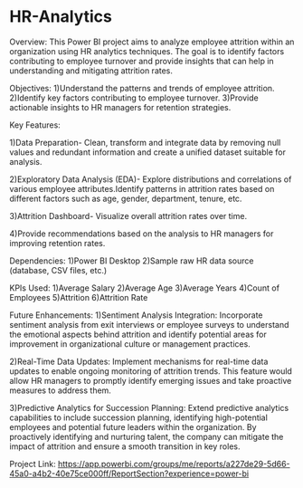 # HR-Analytics
Overview:
This Power BI project aims to analyze employee attrition within an organization using HR analytics techniques. The goal is to identify factors contributing to employee turnover and provide insights that can help in understanding and mitigating attrition rates.

Objectives:
1)Understand the patterns and trends of employee attrition.
2)Identify key factors contributing to employee turnover.
3)Provide actionable insights to HR managers for retention strategies.

Key Features:

1)Data Preparation- Clean, transform and integrate data by removing null values and redundant information and create a unified dataset suitable for analysis.

2)Exploratory Data Analysis (EDA)- Explore distributions and correlations of various employee attributes.Identify patterns in attrition rates based on different factors such as age, gender, department, tenure, etc.

3)Attrition Dashboard- Visualize overall attrition rates over time.

4)Provide recommendations based on the analysis to HR managers for improving retention rates.

Dependencies:
1)Power BI Desktop
2)Sample raw HR data source (database, CSV files, etc.)

KPIs Used:
1)Average Salary
2)Average Age
3)Average Years 
4)Count of Employees
5)Attrition
6)Attrition Rate

Future Enhancements:
1)Sentiment Analysis Integration: Incorporate sentiment analysis from exit interviews or employee surveys to understand the emotional aspects behind attrition and identify potential areas for improvement in organizational culture or management practices.

2)Real-Time Data Updates: Implement mechanisms for real-time data updates to enable ongoing monitoring of attrition trends. This feature would allow HR managers to promptly identify emerging issues and take proactive measures to address them.

3)Predictive Analytics for Succession Planning: Extend predictive analytics capabilities to include succession planning, identifying high-potential employees and potential future leaders within the organization. By proactively identifying and nurturing talent, the company can mitigate the impact of attrition and ensure a smooth transition in key roles.

Project Link:
https://app.powerbi.com/groups/me/reports/a227de29-5d66-45a0-a4b2-40e75ce000ff/ReportSection?experience=power-bi

